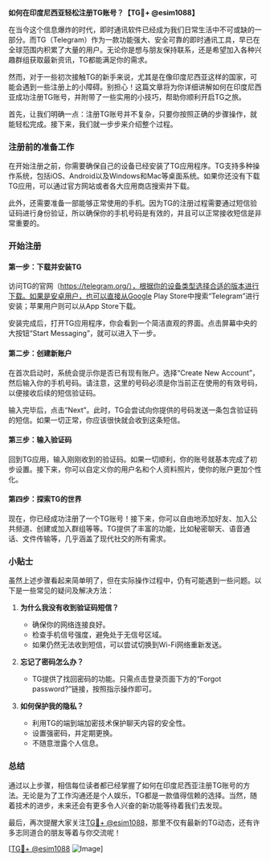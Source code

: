 **如何在印度尼西亚轻松注册TG账号？【TG💪+ @esim1088】**

在当今这个信息爆炸的时代，即时通讯软件已经成为我们日常生活中不可或缺的一部分。而TG（Telegram）作为一款功能强大、安全可靠的即时通讯工具，早已在全球范围内积累了大量的用户。无论你是想与朋友保持联系，还是希望加入各种兴趣群组获取最新资讯，TG都能满足你的需求。

然而，对于一些初次接触TG的新手来说，尤其是在像印度尼西亚这样的国家，可能会遇到一些注册上的小障碍。别担心！这篇文章将为你详细讲解如何在印度尼西亚成功注册TG账号，并附带了一些实用的小技巧，帮助你顺利开启TG之旅。

首先，让我们明确一点：注册TG账号并不复杂，只要你按照正确的步骤操作，就能轻松完成。接下来，我们就一步步来介绍整个过程。

### 注册前的准备工作

在开始注册之前，你需要确保自己的设备已经安装了TG应用程序。TG支持多种操作系统，包括iOS、Android以及Windows和Mac等桌面系统。如果你还没有下载TG应用，可以通过官方网站或者各大应用商店搜索并下载。

此外，还需要准备一部能够正常使用的手机。因为TG的注册过程需要通过短信验证码进行身份验证，所以确保你的手机号码是有效的，并且可以正常接收短信是非常重要的。

### 开始注册

#### 第一步：下载并安装TG

访问TG的官网（https://telegram.org/），根据你的设备类型选择合适的版本进行下载。如果是安卓用户，也可以直接从Google Play Store中搜索“Telegram”进行安装；苹果用户则可以从App Store下载。

安装完成后，打开TG应用程序，你会看到一个简洁直观的界面。点击屏幕中央的大按钮“Start Messaging”，就可以进入下一步。

#### 第二步：创建新账户

在首次启动时，系统会提示你是否已有现有账户。选择“Create New Account”，然后输入你的手机号码。请注意，这里的号码必须是你当前正在使用的有效号码，以便接收后续的短信验证码。

输入完毕后，点击“Next”。此时，TG会尝试向你提供的号码发送一条包含验证码的短信。如果一切正常，你应该很快就会收到这条短信。

#### 第三步：输入验证码

回到TG应用，输入刚刚收到的验证码。如果一切顺利，你的账号就基本完成了初步设置。接下来，你可以自定义你的用户名和个人资料照片，使你的账户更加个性化。

#### 第四步：探索TG的世界

现在，你已经成功注册了一个TG账号！接下来，你可以自由地添加好友、加入公共频道、创建或加入群组等等。TG提供了丰富的功能，比如秘密聊天、语音通话、文件传输等，几乎涵盖了现代社交的所有需求。

### 小贴士

虽然上述步骤看起来简单明了，但在实际操作过程中，仍有可能遇到一些问题。以下是一些常见的疑问及解决方法：

1. **为什么我没有收到验证码短信？**
   - 确保你的网络连接良好。
   - 检查手机信号强度，避免处于无信号区域。
   - 如果仍然无法收到短信，可以尝试切换到Wi-Fi网络重新发送。

2. **忘记了密码怎么办？**
   - TG提供了找回密码的功能。只需点击登录页面下方的“Forgot password?”链接，按照指示操作即可。

3. **如何保护我的隐私？**
   - 利用TG的端到端加密技术保护聊天内容的安全性。
   - 设置强密码，并定期更换。
   - 不随意泄露个人信息。

### 总结

通过以上步骤，相信每位读者都已经掌握了如何在印度尼西亚注册TG账号的方法。无论是为了工作沟通还是个人娱乐，TG都是一款值得信赖的选择。当然，随着技术的进步，未来还会有更多令人兴奋的新功能等待着我们去发现。

最后，再次提醒大家关注[TG💪+ @esim1088](https://t.me/s/esim1088)，那里不仅有最新的TG动态，还有许多志同道合的朋友等着与你交流呢！

[[TG💪+ @esim1088](https://t.me/s/esim1088) ![Image](https://i.postimg.cc/4NQfJmqS/Snipaste-2025-05-13-00-14-12.png)]